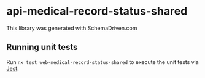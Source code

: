 
# api-medical-record-status-shared

This library was generated with SchemaDriven.com

## Running unit tests

Run `nx test web-medical-record-status-shared` to execute the unit tests via [Jest](https://jestjs.io).

